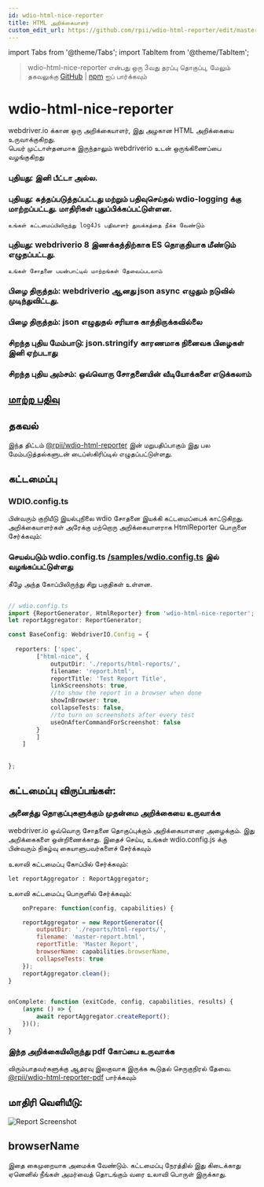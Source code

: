```yaml
---
id: wdio-html-nice-reporter
title: HTML அறிக்கையாளர்
custom_edit_url: https://github.com/rpii/wdio-html-reporter/edit/master/README.md
---
```


import Tabs from '@theme/Tabs';
import TabItem from '@theme/TabItem';

> wdio-html-nice-reporter என்பது ஒரு 3வது தரப்பு தொகுப்பு, மேலும் தகவலுக்கு [GitHub](https://github.com/rpii/wdio-html-reporter) | [npm](https://www.npmjs.com/package/wdio-html-nice-reporter) ஐப் பார்க்கவும்
 # wdio-html-nice-reporter

webdriver.io க்கான ஒரு அறிக்கையாளர், இது அழகான HTML அறிக்கையை உருவாக்குகிறது.  
பெயர் முட்டாள்தனமாக இருந்தாலும் webdriverio உடன் ஒருங்கிணைப்பை வழங்குகிறது

### புதியது: இனி பீட்டா அல்ல.

### புதியது: சுத்தப்படுத்தப்பட்டது மற்றும் பதிவுசெய்தல் wdio-logging க்கு மாற்றப்பட்டது. மாதிரிகள் புதுப்பிக்கப்பட்டுள்ளன.
    உங்கள் கட்டமைப்பிலிருந்து log4Js பதிவாளர் துவக்கத்தை நீக்க வேண்டும்

### புதியது: webdriverio 8 இணக்கத்திற்காக ES தொகுதியாக மீண்டும் எழுதப்பட்டது.
    உங்கள் சோதனை பயன்பாட்டில் மாற்றங்கள் தேவைப்படலாம்

### பிழை திருத்தம்: webdriverio ஆனது json async எழுதும் நடுவில் முடிந்துவிட்டது.

### பிழை திருத்தம்: json எழுதுதல் சரியாக காத்திருக்கவில்லை

### சிறந்த புதிய மேம்பாடு: json.stringify காரணமாக நினைவக பிழைகள் இனி ஏற்படாது

### சிறந்த புதிய அம்சம்: ஒவ்வொரு சோதனையின் வீடியோக்களை எடுக்கலாம்


## [மாற்ற பதிவு](https://github.com/rpii/wdio-html-reporter/blob/master/changes.md)

## தகவல்

இந்த திட்டம் [@rpii/wdio-html-reporter](https://www.npmjs.com/package/wdio-html-reporter) இன் மறுபதிப்பாகும்
இது பல மேம்படுத்தல்களுடன் டைப்ஸ்கிரிப்டில் எழுதப்பட்டுள்ளது.



## கட்டமைப்பு

### WDIO.config.ts

பின்வரும் குறியீடு இயல்புநிலை wdio சோதனை இயக்கி கட்டமைப்பைக் காட்டுகிறது. அறிக்கையாளர்கள் அரேக்கு மற்றொரு அறிக்கையாளராக HtmlReporter பொருளை சேர்க்கவும்:

### செயல்படும் wdio.config.ts [/samples/wdio.config.ts](https://github.com/rpii/wdio-html-reporter/blob/master//samples/wdio.config.ts) இல் வழங்கப்பட்டுள்ளது

கீழே அந்த கோப்பிலிருந்து சிறு பகுதிகள் உள்ளன.

```typescript

// wdio.config.ts
import {ReportGenerator, HtmlReporter} from 'wdio-html-nice-reporter';
let reportAggregator: ReportGenerator;

const BaseConfig: WebdriverIO.Config = {
    
  reporters: ['spec',
        ["html-nice", {
            outputDir: './reports/html-reports/',
            filename: 'report.html',
            reportTitle: 'Test Report Title',
            linkScreenshots: true,
            //to show the report in a browser when done
            showInBrowser: true,
            collapseTests: false,
            //to turn on screenshots after every test
            useOnAfterCommandForScreenshot: false
        }
        ]
    ]
    
 
};
```
## கட்டமைப்பு விருப்பங்கள்:
  
### அனைத்து தொகுப்புகளுக்கும் முதன்மை அறிக்கையை உருவாக்க

webdriver.io ஒவ்வொரு சோதனை தொகுப்புக்கும் அறிக்கையாளரை அழைக்கும். இது அறிக்கைகளை ஒன்றிணைக்காது. இதைச் செய்ய, உங்கள் wdio.config.js க்கு பின்வரும் நிகழ்வு கையாளுபவர்களைச் சேர்க்கவும்

உலாவி கட்டமைப்பு கோப்பில் சேர்க்கவும்:
```
let reportAggregator : ReportAggregator;
```
உலாவி கட்டமைப்பு பொருளில் சேர்க்கவும்:
```javascript
    onPrepare: function(config, capabilities) {

    reportAggregator = new ReportGenerator({
        outputDir: './reports/html-reports/',
        filename: 'master-report.html',
        reportTitle: 'Master Report',
        browserName: capabilities.browserName,
        collapseTests: true
    });
    reportAggregator.clean();
}


onComplete: function (exitCode, config, capabilities, results) {
    (async () => {
        await reportAggregator.createReport();
    })();
}


``` 


  
### இந்த அறிக்கையிலிருந்து pdf கோப்பை உருவாக்க

விரும்பாதவர்களுக்கு ஆதரவு இலகுவாக இருக்க கூடுதல் செருகுநிரல் தேவை.
[@rpii/wdio-html-reporter-pdf](https://www.npmjs.com/package/@rpii/wdio-html-reporter-pdf) பார்க்கவும்


## மாதிரி வெளியீடு:

![Report Screenshot](https://github.com/rpii/wdio-html-reporter/blob/master/TestReport.png)

## browserName

இதை கைமுறையாக அமைக்க வேண்டும். கட்டமைப்பு நேரத்தில் இது கிடைக்காது ஏனெனில் நீங்கள் அமர்வைத் தொடங்கும் வரை உலாவி பொருள் இருக்காது.